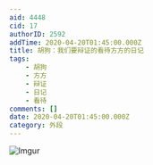 ```yaml
---
aid: 4448
cid: 17
authorID: 2592
addTime: 2020-04-20T01:45:00.000Z
title: 胡狗：我们要辩证的看待方方的日记
tags:
    - 胡狗
    - 方方
    - 辩证
    - 日记
    - 看待
comments: []
date: 2020-04-20T01:45:00.000Z
category: 外段
---
```


![Imgur](https://i.imgur.com/hIpJuHS.png)
